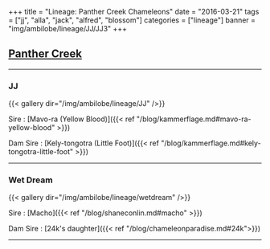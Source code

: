 +++
title = "Lineage: Panther Creek Chameleons"
date = "2016-03-21"
tags = ["jj", "alla", "jack", "alfred", "blossom"]
categories = ["lineage"]
banner = "img/ambilobe/lineage/JJ/JJ3"
+++

## [Panther Creek](https://www.facebook.com/Panther-Chameleons-328220557373703/)
---

### JJ

{{< gallery dir="/img/ambilobe/lineage/JJ" />}}

Sire
: [Mavo-ra (Yellow Blood)]({{< ref "/blog/kammerflage.md#mavo-ra-yellow-blood" >}})

Dam Sire
: [Kely-tongotra (Little Foot)]({{< ref "/blog/kammerflage.md#kely-tongotra-little-foot" >}})

---

### Wet Dream

{{< gallery dir="/img/ambilobe/lineage/wetdream" />}}

Sire
: [Macho]({{< ref "/blog/shaneconlin.md#macho" >}})

Dam Sire
: [24k's daughter]({{< ref "/blog/chameleonparadise.md#24k">}})

---